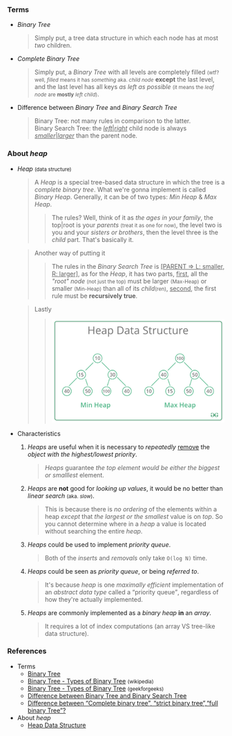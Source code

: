 ### Terms
- *Binary Tree*
    > Simply put, a tree data structure in which each node has at most *two* children.
- *Complete Binary Tree*
    > Simply put, a *Binary Tree* with all levels are completely filled <small>(wtf? well, *filled* means it has *something* aka. *child node*</small> **except** the last level, and the last level has all keys *as left as possible* <small>(it means the *leaf node* are **mostly** *left child*)</small>.
- Difference between *Binary Tree* and *Binary Search Tree*
    > Binary Tree: not many rules in comparison to the latter.<br>
    > Binary Search Tree: the <u>*left*|*right*</u> child node is always <u>*smaller*|*larger*</u> than the parent node.

### About *heap*
- *Heap* <small>(data structure)</small>
    > A *Heap* is a special tree-based data structure in which the tree is a *complete binary tree*. What we're gonna implement is called *Binary Heap*. Generally, it can be of two types: *Min Heap* & *Max Heap*.
    >> The rules? Well, think of it as *the ages in your family*, the top|root is your *parents* <small>(treat it as one for now)</small>, the level two is you and your *sisters or brothers*, then the level three is the *child* part. That's basically it.<br>

    > Another way of putting it
    >> The rules in the *Binary Search Tree* is <u>[PARENT => L: smaller, R: larger]</u>, as for the *Heap*, it has two parts, <u>first</u>, all the *"root" node* <small>(not just the top)</small> must be larger <small>(Max-Heap)</small> or smaller <small>(Min-Heap)</small> than all of its *child*<small>(ren)</small>, <u>second</u>, the first rule must be **recursively true**.

    > Lastly
    >> ![Max-Heap and Min-Heap](./images/min_heap_and_max_heap.png)

- Characteristics
    1. *Heaps* are useful when it is necessary to *repeatedly* <u>remove</u> the *object with the highest/lowest priority*.
        > *Heaps* guarantee *the top element would be either the biggest or smalllest* element.
    2. *Heaps* are **not** good for *looking up values*, it would be no better than *linear search* <small>(aka. *slow*)</small>.
        > This is because there is *no ordering* of the elements within a heap *except* that *the largest or the smallest* value is on *top*. So you cannot determine where in a *heap* a value is located without searching the entire *heap*.
    3. *Heaps* could be used to implement *priority queue*.
        > Both of the *inserts* and *removals* only take `O(log N)` time.
    4. *Heaps* could be seen as *priority queue*, or being *referred to*.
        > It's because *heap* is one *maximally efficient* implementation of an *abstract data type* called a <q>priority queue</q>, regardless of how they're actually implemented.
    5. *Heaps* are commonly implemented as a *binary heap* **in** an *array*.
        > It requires a lot of index computations (an array VS tree-like data structure).

### References
- Terms
    - [Binary Tree](https://en.wikipedia.org/wiki/Binary_tree)
    - [Binary Tree - Types of Binary Tree](https://en.wikipedia.org/wiki/Binary_tree#Types_of_binary_trees) <small>(wikipedia)</small>
    - [Binary Tree - Types of Binary Tree](https://www.geeksforgeeks.org/binary-tree-set-3-types-of-binary-tree/) <small>(geekforgeeks)</small>
    - [Difference between Binary Tree and Binary Search Tree](https://www.geeksforgeeks.org/difference-between-binary-tree-and-binary-search-tree/)
    - [Difference between “Complete binary tree”, “strict binary tree”,“full binary Tree”?](https://stackoverflow.com/questions/12359660/difference-between-complete-binary-tree-strict-binary-tree-full-binary-tre)
- About *heap*
    - [Heap Data Structure](https://www.geeksforgeeks.org/heap-data-structure/)
